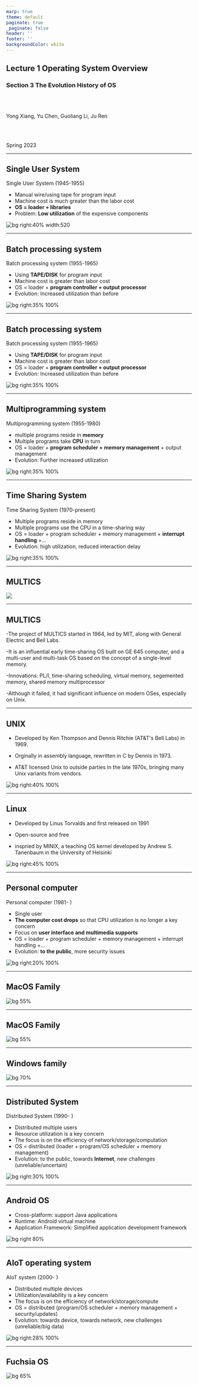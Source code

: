 ```yaml
---
marp: true
theme: default
paginate: true
_paginate: false
header: ''
footer: ''
backgroundColor: white
---
```


<!-- theme: gaia -->
<!-- page_number: true -->
<!-- _class: lead -->

## Lecture 1 Operating System Overview

### Section 3 The Evolution History of OS 

<br>
<br>

Yong Xiang, Yu Chen, Guoliang Li, Ju Ren

<br>
<br>

Spring 2023

---

## Single User System

Single User System (1945-1955)

- Manual wire/using tape for program input
- Machine cost is much greater than the labor cost
- **OS = loader + libraries**
- Problem: **Low utilization** of the expensive components

![bg right:40% width:520](./figs/history-single-user-system.png)

---

## Batch processing system

Batch processing system (1955-1965)

- Using **TAPE/DISK** for program input
- Machine cost is greater than labor cost
- OS = loader + **program controller + output processor**
- Evolution: Increased utilization than before

![bg right:35% 100%](./figs/history-batch-processing.png)

---

## Batch processing system

Batch processing system (1955-1965)

- Using **TAPE/DISK** for program input
- Machine cost is greater than labor cost
- OS = loader + **program controller + output processor**
- Evolution: Increased utilization than before

![bg right:35% 100%](./figs/history-batch-process-graph.png)

---

## Multiprogramming system

Multiprogramming system (1955-1980)

- multiple programs reside in **memory**
- Multiple programs take **CPU** in turn
- OS = loader + **program scheduler + memory management** + output management
- Evolution: Further increased utilization

![bg right:35% 100%](./figs/history-multiprogramming.png)

---

## Time Sharing System

Time Sharing System (1970-present)
- Multiple programs reside in memory
- Multiple programs use the CPU in a time-sharing way
- OS = loader + program scheduler + memory management + **interrupt handling** +...
- Evolution: high utilization, reduced interaction delay 

![bg right:35% 100%](./figs/history-timesharing.png)

---
## MULTICS

![](./figs/history-multics.png)

---
## MULTICS

-The project of MULTICS started in 1964, led by MIT, along with General Electric and Bell Labs.

-It is an influential early time-sharing OS built on GE 645 computer, and a multi-user and multi-task OS based on the concept of a single-level memory.

-Innovations: PL/I, time-sharing scheduling, virtual memory, segemented memory, shared memory multiprocessor

-Although it failed, it had significant influence on modern OSes, especially on Unix.

---
## UNIX

- Developed by Ken Thompson and Dennis Ritchie (AT&T's Bell Labs) in 1969. 

- Orginally in  assembly language, rewritten in C by Dennis in 1973.

- AT&T licensed Unix to outside parties in the late 1970s, bringing many Unix variants from vendors.

![bg right:40% 100%](./figs/unix-family.png)


---
## Linux

- Developed by Linus Torvalds and first released on 1991

- Open-source and free

- inspried by MINIX, a teaching OS kernel developed by Andrew S. Tanenbaum in the University of Helsinki

![bg right:45% 100%](./figs/linux-family.png)

---
## Personal computer

Personal computer (1981- )
- Single user
- **The computer cost drops** so that CPU utilization is no longer a key concern
- Focus on **user interface and multimedia supports**
- OS = loader + program scheduler + memory management + interrupt handling +...
- Evolution: **to the public**, more security issues

![bg right:20% 100%](./figs/history-pc.png)

---
## MacOS Family

![bg 55%](./figs/macos-family.png)

---
## MacOS Family

![bg 55%](./figs/macos-family-history.png)

---
## Windows family

![bg 70%](./figs/windows-family.png)

---
## Distributed System

Distributed System (1990- )
- Distributed multiple users
- Resource utilization is a key concern
- The focus is on the efficiency of network/storage/computation
- OS = distributed (loader + program/OS scheduler + memory management)
- Evolution: to the public, towards **Internet**, new challenges (unreliable/uncertain)

![bg right:30% 100%](./figs/history-ds.png)

---
## Android OS
- Cross-platform: support Java applications
- Runtime: Android virtual machine
- Application Framework: Simplified application development framework


![bg right 80%](./figs/android-system-architecture.png)

---
## AIoT operating system

AIoT system (2000- )
- Distributed multiple devices
- Utilization/availability is a key concern
- The focus is on the efficiency of network/storage/compute 
- OS = distributed (program/OS scheduler + memory management + security/updates)
- Evolution: towards device, towards network, new challenges (unreliable/big data)


![bg right:28% 100%](./figs/history-aiot.png)

---
## Fuchsia OS

![bg 65%](./figs/fuchsia-os-intro.png)